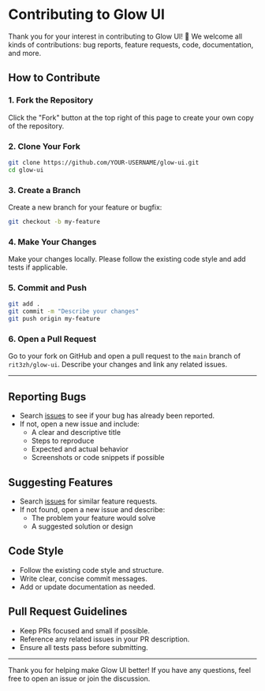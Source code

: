 # Contributing to Glow UI

Thank you for your interest in contributing to Glow UI! 🎉
We welcome all kinds of contributions: bug reports, feature requests, code, documentation, and more.

## How to Contribute

### 1. Fork the Repository

Click the "Fork" button at the top right of this page to create your own copy of the repository.

### 2. Clone Your Fork

```bash
git clone https://github.com/YOUR-USERNAME/glow-ui.git
cd glow-ui
```

### 3. Create a Branch

Create a new branch for your feature or bugfix:

```bash
git checkout -b my-feature
```

### 4. Make Your Changes

Make your changes locally. Please follow the existing code style and add tests if applicable.

### 5. Commit and Push

```bash
git add .
git commit -m "Describe your changes"
git push origin my-feature
```

### 6. Open a Pull Request

Go to your fork on GitHub and open a pull request to the `main` branch of `rit3zh/glow-ui`.
Describe your changes and link any related issues.

---

## Reporting Bugs

- Search [issues](https://github.com/rit3zh/glow-ui/issues) to see if your bug has already been reported.
- If not, open a new issue and include:
  - A clear and descriptive title
  - Steps to reproduce
  - Expected and actual behavior
  - Screenshots or code snippets if possible

## Suggesting Features

- Search [issues](https://github.com/rit3zh/glow-ui/issues) for similar feature requests.
- If not found, open a new issue and describe:
  - The problem your feature would solve
  - A suggested solution or design

## Code Style

- Follow the existing code style and structure.
- Write clear, concise commit messages.
- Add or update documentation as needed.

## Pull Request Guidelines

- Keep PRs focused and small if possible.
- Reference any related issues in your PR description.
- Ensure all tests pass before submitting.

---

Thank you for helping make Glow UI better!
If you have any questions, feel free to open an issue or join the discussion.
